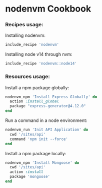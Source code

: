 # nodenvm Cookbook

### Recipes usage:

Installing nodenvm:
```ruby
include_recipe 'nodenvm'
```

Installing node v14 through nvm:
```ruby
include_recipe 'nodenvm::node14'
```

### Resources usage:

Install a npm package globally:
```ruby
nodenvm_npm 'Install Express Globally' do
  action :install_global
  package "express-generator@4.12.0"
end
```

Run a command in a node environment:
```ruby
nodenvm_run 'Init API Application' do
  cwd '/sites/api'
  command 'npm init --force'
end
```

Install a npm package locally:
```ruby
nodenvm_npm 'Install Mongoose' do
  cwd '/sites/api'
  action :install
  package 'mongoose'
end
```
